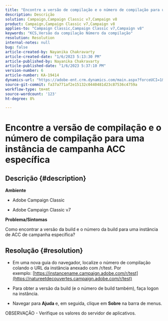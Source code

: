 ```yaml
---
title: "Encontre a versão de compilação e o número de compilação para uma instância de campanha ACC específica"
description: Descrição
solution: Campaign,Campaign Classic v7,Campaign v8
product: Campaign,Campaign Classic v7,Campaign v8
applies-to: "Campaign Classic,Campaign Classic v7,Campaign v8"
keywords: "KCS,Versão da compilação Número da compilação"
resolution: Resolution
internal-notes: null
bug: false
article-created-by: Nayanika Chakravarty
article-created-date: "1/6/2023 5:13:30 PM"
article-published-by: Nayanika Chakravarty
article-published-date: "1/6/2023 5:37:10 PM"
version-number: 6
article-number: KA-19414
dynamics-url: "https://adobe-ent.crm.dynamics.com/main.aspx?forceUCI=1&pagetype=entityrecord&etn=knowledgearticle&id=b59b5e6c-e58d-ed11-81ac-6045bd006ce9"
source-git-commit: fa37a771af2e15132c0440481d23c87536c4759a
workflow-type: tm+mt
source-wordcount: '123'
ht-degree: 8%

---
```


# Encontre a versão de compilação e o número de compilação para uma instância de campanha ACC específica

## Descrição {#description}


<b>Ambiente</b>

- Adobe Campaign Classic

- Adobe Campaign Classic v7

<b>Problema/Sintomas</b>

Como encontrar a versão da build e o número da build para uma instância de ACC de campanha específica?


## Resolução {#resolution}


- Em uma nova guia do navegador, localize o número de compilação colando o URL da instância anexado com /r/test. Por exemplo: [https://instancename.campaign.adobe.com/r/test](https://natureetdecouvertes.campaign.adobe.com/r/test)

- Para obter a versão da build (e o número de build também), faça logon na instância.

- Navegar para <b>Ajuda </b>e, em seguida, clique em <b>Sobre</b> na barra de menus.

 OBSERVAÇÃO <b> </b>- Verifique os valores do servidor de aplicativos.
